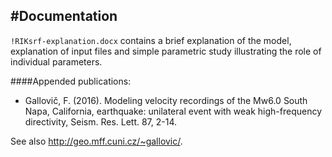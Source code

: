 #Documentation
--------------------------------------

`!RIKsrf-explanation.docx` contains a brief explanation of the model,
explanation of input files and simple parametric study illustrating the role of individual parameters.

####Appended publications:

- Gallovič, F. (2016). Modeling velocity recordings of the Mw6.0 South Napa, California, earthquake:
unilateral event with weak high-frequency directivity, Seism. Res. Lett. 87, 2-14.

See also http://geo.mff.cuni.cz/~gallovic/.
